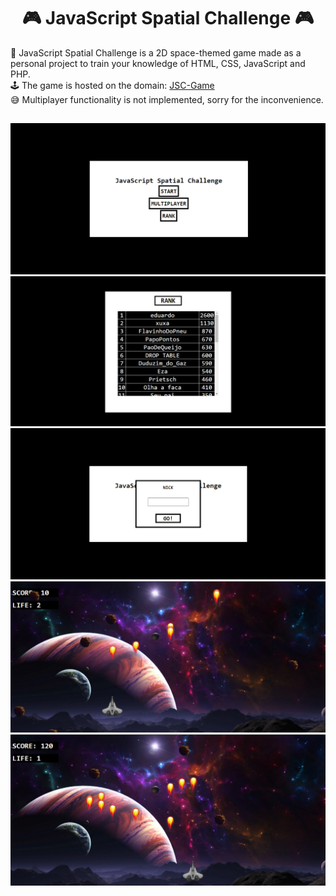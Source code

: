 <h1 align="center">🎮 JavaScript Spatial Challenge 🎮</h1>
📜 JavaScript Spatial Challenge is a 2D space-themed game made as a personal project to train your knowledge of HTML, CSS, JavaScript and PHP.<br>
🕹 The game is hosted on the domain: <a href="http://invensiblemoment.lovestoblog.com/jsc/index.html">JSC-Game</a><br>
😅 Multiplayer functionality is not implemented, sorry for the inconvenience.

##

<img src="./img-game/index.png"/>
<img src="./img-game/rank.png"/>
<img src="./img-game/modal.png"/>
<img src="./img-game/game1.png"/>
<img src="./img-game/game2.png"/>
